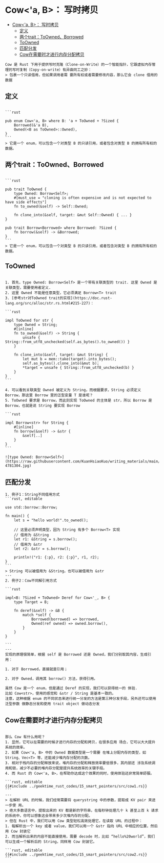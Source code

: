 # Cow<'a, B>： 写时拷贝

<!--ts-->
* [Cow&lt;'a, B&gt;： 写时拷贝](#cowa-b-写时拷贝)
   * [定义](#定义)
   * [两个trait：ToOwned、Borrowed](#两个traittoownedborrowed)
   * [ToOwned](#toowned)
   * [匹配分发](#匹配分发)
   * [Cow在需要时才进行内存分配拷贝](#cow在需要时才进行内存分配拷贝)

<!-- Created by https://github.com/ekalinin/github-markdown-toc -->
<!-- Added by: runner, at: Thu Oct 20 03:01:17 UTC 2022 -->

<!--te-->

~~~admonish info title='写时复制（Copy-on-write）有异曲同工之妙' collapsible=false
Cow 是 Rust 下用于提供写时克隆（Clone-on-Write）的一个智能指针，它跟虚拟内存管 理的写时复制（Copy-on-write）有异曲同工之妙：
> 包裹一个只读借用，但如果调用者需 要所有权或者需要修改内容，那么它会 clone 借用的数据
~~~

## 定义

~~~admonish info title='Cow定义' collapsible=false

```rust

pub enum Cow<'a, B> where B: 'a + ToOwned + ?Sized {
    Borrowed(&'a B),
    Owned(<B as ToOwned>::Owned),
}
```
> 它是一个 enum，可以包含一个对类型 B 的只读引用，或者包含对类型 B 的拥有所有权的 数据。
~~~

## 两个trait：ToOwned、Borrowed

~~~admonish info title='Cow定义用到两个trait：ToOwned和Borrowed' collapsible=false

```rust

pub trait ToOwned {
    type Owned: Borrow<Self>;
    #[must_use = "cloning is often expensive and is not expected to have side effects"]
    fn to_owned(&self) -> Self::Owned;

    fn clone_into(&self, target: &mut Self::Owned) { ... }
}

pub trait Borrow<Borrowed> where Borrowed: ?Sized {
    fn borrow(&self) -> &Borrowed;
}
```
> 它是一个 enum，可以包含一个对类型 B 的只读引用，或者包含对类型 B 的拥有所有权的 数据。
~~~

## ToOwned

~~~admonish info title='type Owned: Borrow<Self>' collapsible=false

1. 首先，type Owned: Borrow<Self> 是一个带有关联类型的 trait. 这里 Owned 是关联类型，需要使用者定义.
2. 这里 Owned 不能是任意类型，它必须满足 Borrow<T> trait
3. [参考str对ToOwned trait的实现](https://doc.rust-lang.org/src/alloc/str.rs.html#215-227)：

```rust

impl ToOwned for str {
    type Owned = String;
    #[inline]
    fn to_owned(&self) -> String {
        unsafe { String::from_utf8_unchecked(self.as_bytes().to_owned()) }
    }

    fn clone_into(&self, target: &mut String) {
        let mut b = mem::take(target).into_bytes();
        self.as_bytes().clone_into(&mut b);
        *target = unsafe { String::from_utf8_unchecked(b) }
    }
}
```

4. 可以看到关联类型 Owned 被定义为 String，而根据要求，String 必须定义 Borrow，那这里 Borrow 里的泛型变量 T 是谁呢？
5. ToOwned 要求是 Borrow，而此刻实现 ToOwned 的主体是 str，所以 Borrow 是 Borrow，也就是说 String 要实现 Borrow

```rust

impl Borrow<str> for String {
    #[inline]
    fn borrow(&self) -> &str {
        &self[..]
    }
}
```
~~~

~~~admonish info title='Cow 和 ToOwned / Borrow<T> 之间的关系示意图' collapsible=false
![type Owned: Borrow<Self>](https://raw.githubusercontent.com/KuanHsiaoKuo/writing_materials/main/imgs/15%EF%BD%9C%E6%95%B0%E6%8D%AE%E7%BB%93%E6%9E%84%EF%BC%9A%E8%BF%99%E4%BA%9B%E6%B5%93%E7%9C%89%E5%A4%A7%E7%9C%BC%E7%9A%84%E7%BB%93%E6%9E%84%E7%AB%9F%E7%84%B6%E9%83%BD%E6%98%AF%E6%99%BA%E8%83%BD%E6%8C%87%E9%92%88%EF%BC%9F-4781304.jpg)
~~~

## 匹配分发

~~~admonish info title='为何 Borrow 要定义成一个泛型 trait 呢？' collapsible=false
1. 例子1：String不同借用方式
```rust, editable

use std::borrow::Borrow;

fn main() {
    let s = "hello world!".to_owned();

    // 这里必须声明类型，因为 String 有多个 Borrow<T> 实现
    // 借用为 &String
    let r1: &String = s.borrow();
    // 借用为 &str
    let r2: &str = s.borrow();

    println!("r1: {:p}, r2: {:p}", r1, r2);
}
```
> String 可以被借用为 &String，也可以被借用为 &str
---
2. 例子2：Cow不同解引用方式

```rust

impl<B: ?Sized + ToOwned> Deref for Cow<'_, B> {
    type Target = B;

    fn deref(&self) -> &B {
        match *self {
            Borrowed(borrowed) => borrowed,
            Owned(ref owned) => owned.borrow(),
        }
    }
}

```
---
实现的原理很简单，根据 self 是 Borrowed 还是 Owned，我们分别取其内容，生成引 用：

1. 对于 Borrowed，直接就是引用；

2. 对于 Owned，调用其 borrow() 方法，获得引用。
~~~

~~~admonish info title='匹配分发：使用match匹配实现静态、动态分发之外的第三种分发' collapsible=false
虽然 Cow 是一个 enum，但是通过 Deref 的实现，我们可以获得统一的 体验.
比如 Cow<str>，使用的感觉和 &str / String 是基本一致的。
注意，这种根据 enum 的不同状态来进行统一分发的方法是第三种分发手段，另外还可以使用泛型参数 做静态分发和使用 trait object 做动态分发
~~~

## Cow在需要时才进行内存分配拷贝

~~~admonish info title='写时拷贝' collapsible=false

那么 Cow 有什么用呢？
1. 显然，它可以在需要的时候才进行内存的分配和拷贝，在很多应用 场合，它可以大大提升系统的效率。
2. 如果 Cow<'a, B> 中的 Owned 数据类型是一个需要 在堆上分配内存的类型，如 String、Vec<T> 等，还能减少堆内存分配的次数。 
3. 相对于栈内存的分配释放来说，堆内存的分配和释放效率要低很多，其内部还 涉及系统调用和锁，减少不必要的堆内存分配是提升系统效率的关键手段。
4. 而 Rust 的 Cow<'a, B>，在帮助你达成这个效果的同时，使用体验还非常简单舒服。
~~~

~~~admonish info title='举例使用Cow进行URL解析' collapsible=true
```rust, editable
{{#include ../geektime_rust_codes/15_smart_pointers/src/cow1.rs}}
```
---
> 在解析 URL 的时候，我们经常需要将 querystring 中的参数，提取成 KV pair 来进一步使 用。
> 绝大多数语言中，提取出来的 KV 都是新的字符串，在每秒钟处理几十 k 甚至上百 k 请求的系统中，你可以想象这会带来多少次堆内存的分配。 
> 但在 Rust 中，我们可以用 Cow 类型轻松高效处理它，在读取 URL 的过程中：
1. 每解析出一个 key 或者 value，我们可以用一个 &str 指向 URL 中相应的位置，然后用 Cow 封装它 
2. 而当解析出来的内容不能直接使用，需要 decode 时，比如 “hello%20world”，我们 可以生成一个解析后的 String，同样用 Cow 封装它。
~~~

~~~admonish info title='举例serde使用Cow进行序列化/反序列化' collapsible=true
```rust, editable
{{#include ../geektime_rust_codes/15_smart_pointers/src/cow2.rs}}
```
~~~
